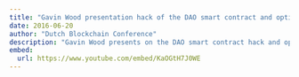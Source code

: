 ```yaml
---
title: "Gavin Wood presentation hack of the DAO smart contract and options Ethereum community"
date: 2016-06-20
author: "Dutch Blockchain Conference"
description: "Gavin Wood presents on the DAO smart contract hack and options for the Ethereum community, Dutch Blockchain Conference, June 20, 2016"
embed:
  url: https://www.youtube.com/embed/KaOGtH7J0WE
---
```


